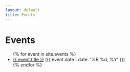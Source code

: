 ```yaml
---
layout: default
title: Events
---
```


# Events

<ul>
  {% for event in site.events %}
    <li>
      <a href="{{ site.baseurl }}{{ event.url }}">{{ event.title }}</a>
      ({{ event.date | date: '%B %d, %Y' }})
    </li>
  {% endfor %}
</ul>
